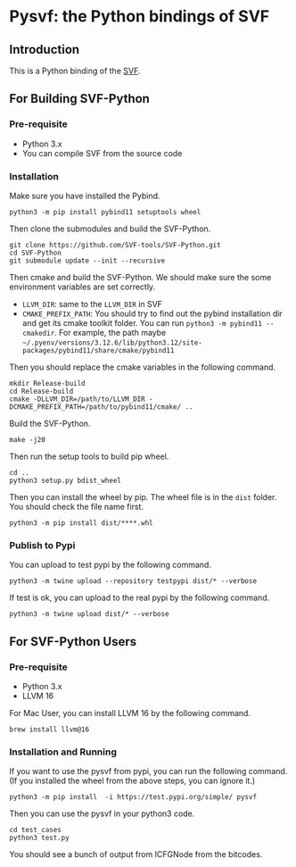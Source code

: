 # Pysvf: the Python bindings of SVF

## Introduction

This is a Python binding of the [SVF](https://github.com/SVF-tools/SVF).

## For Building SVF-Python
### Pre-requisite

- Python 3.x
- You can compile SVF from the source code


### Installation

Make sure you have installed the Pybind.

```angular2html
python3 -m pip install pybind11 setuptools wheel
```

Then clone the submodules and build the SVF-Python.

```angular2html
git clone https://github.com/SVF-tools/SVF-Python.git
cd SVF-Python
git submodule update --init --recursive
```

Then cmake and build the SVF-Python.
We should make sure the some environment variables are set correctly.

- `LLVM_DIR`: same to the `LLVM_DIR` in SVF
- `CMAKE_PREFIX_PATH`: You should try to find out the pybind installation dir and get its cmake toolkit folder. You can run `python3 -m pybind11 --cmakedir`. For example, the path maybe `~/.pyenv/versions/3.12.6/lib/python3.12/site-packages/pybind11/share/cmake/pybind11`

Then you should replace the cmake variables in the following command.
```angular2html
mkdir Release-build
cd Release-build
cmake -DLLVM_DIR=/path/to/LLVM_DIR -DCMAKE_PREFIX_PATH=/path/to/pybind11/cmake/ ..
```

Build the SVF-Python.

```angular2html
make -j20
```

Then run the setup tools to build pip wheel.
```angular2html
cd ..
python3 setup.py bdist_wheel
```

Then you can install the wheel by pip. The wheel file is in the `dist` folder. You should check the file name first.
```angular2html
python3 -m pip install dist/****.whl
```

### Publish to Pypi
You can upload to test pypi by the following command.
```angular2html
python3 -m twine upload --repository testpypi dist/* --verbose
```

If test is ok, you can upload to the real pypi by the following command.
```angular2html
python3 -m twine upload dist/* --verbose
```

## For SVF-Python Users

### Pre-requisite

- Python 3.x
- LLVM 16

For Mac User, you can install LLVM 16 by the following command.
```angular2html
brew install llvm@16
```

### Installation and Running

If you want to use the pysvf from pypi, you can run the following command. (If you installed the wheel from the above steps, you can ignore it.)
```angular2html
python3 -m pip install  -i https://test.pypi.org/simple/ pysvf
```

Then you can use the pysvf in your python3 code.
```angular2html
cd test_cases
python3 test.py
```

You should see a bunch of output from ICFGNode from the bitcodes.

